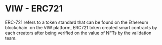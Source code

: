 # VIW - ERC721
ERC-721 refers to a token standard that can be found on the Ethereum blockchain. on the VIW platform, ERC721 token created smart contracts by each creators after being verified on the value of NFTs by the validation team. 
